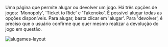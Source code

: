 Uma página que permite alugar ou devolver um jogo. Há três opções de jogos: 'Monopoly', 'Ticket to Ride' e 'Takenoko'. É possível alugar todas as opções disponíveis. Para alugar, basta clicar em 'alugar'. Para 'devolver', é preciso que o usuário confirme que quer mesmo realizar a devolução do jogo em questão. 

![alugames-layout](https://github.com/user-attachments/assets/b219f653-1551-4f31-91df-31d2668b271d)
